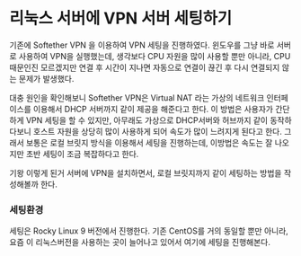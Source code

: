 # 리눅스 서버에 VPN 서버 세팅하기

기존에 Softether VPN 을 이용하여 VPN 세팅을 진행하였다. 윈도우를 그냥 바로 서버로 사용하여 VPN을 실행했는데, 생각보다 CPU 자원을 많이 사용할
뿐만 아니라, CPU 때문인진 모르겠지만 연결 후 시간이 지나면 자동으로 연결이 끊긴 후 다시 연결되지 않는 문제가 발생했다. 

대충 원인을 확인해보니 Softether VPN은 Virtual NAT 라는 가상의 네트워크 인터페이스를 이용해서 DHCP 서버까지 같이 제공을 해준다고 한다. 
이 방법은 사용자가 간단하게 VPN 세팅을 할 수 있지만, 아무래도 가상으로 DHCP서버와 허브까지 같이 동작하다보니 호스트 자원을 상당히 많이 사용하게 되어
속도가 많이 느려지게 된다고 한다. 그래서 보통은 로컬 브릿지 방식을 이용해서 세팅을 진행하는데, 이방법은 속도는 잘 나오지만 초반 세팅이 조금 복잡하다고 한다.

기왕 이렇게 된거 서버에 VPN을 설치하면서, 로컬 브릿지까지 같이 세팅하는 방법을 작성해볼까 한다.

### 세팅환경
세팅은 Rocky Linux 9 버전에서 진행한다. 기존 CentOS를 거의 동일할 뿐만 아니라, 요즘 이 리눅스버전을 사용하는 곳이 늘어나고 있어서 여기에 세팅을
진행해본다.



